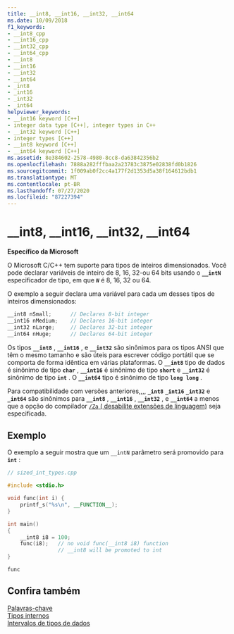 ```yaml
---
title: __int8, __int16, __int32, __int64
ms.date: 10/09/2018
f1_keywords:
- __int8_cpp
- __int16_cpp
- __int32_cpp
- __int64_cpp
- __int8
- __int16
- __int32
- __int64
- _int8
- _int16
- _int32
- _int64
helpviewer_keywords:
- __int16 keyword [C++]
- integer data type [C++], integer types in C++
- __int32 keyword [C++]
- integer types [C++]
- __int8 keyword [C++]
- __int64 keyword [C++]
ms.assetid: 8e384602-2578-4980-8cc8-da63842356b2
ms.openlocfilehash: 7888a282fffbaa2a23783c3875e02838fd0b1826
ms.sourcegitcommit: 1f009ab0f2cc4a177f2d1353d5a38f164612bdb1
ms.translationtype: MT
ms.contentlocale: pt-BR
ms.lasthandoff: 07/27/2020
ms.locfileid: "87227394"
---
```

# <a name="__int8-__int16-__int32-__int64"></a>__int8, __int16, __int32, __int64

**Específico da Microsoft**

O Microsoft C/C++ tem suporte para tipos de inteiros dimensionados. Você pode declarar variáveis de inteiro de 8, 16, 32-ou 64 bits usando o **`__intN`** especificador de tipo, em que ***`N`*** é 8, 16, 32 ou 64.

O exemplo a seguir declara uma variável para cada um desses tipos de inteiros dimensionados:

```cpp
__int8 nSmall;      // Declares 8-bit integer
__int16 nMedium;    // Declares 16-bit integer
__int32 nLarge;     // Declares 32-bit integer
__int64 nHuge;      // Declares 64-bit integer
```

Os tipos **`__int8`** , **`__int16`** , e **`__int32`** são sinônimos para os tipos ANSI que têm o mesmo tamanho e são úteis para escrever código portátil que se comporta de forma idêntica em várias plataformas. O **`__int8`** tipo de dados é sinônimo de tipo **`char`** , **`__int16`** é sinônimo de tipo **`short`** e **`__int32`** é sinônimo de tipo **`int`** . O **`__int64`** tipo é sinônimo de tipo **`long long`** .

Para compatibilidade com versões anteriores,,,, **`_int8`** **`_int16`** **`_int32`** e **`_int64`** são sinônimos para **`__int8`** , **`__int16`** , **`__int32`** , e **`__int64`** a menos que a opção do compilador [ `/Za` \( desabilite extensões de linguagem)](../build/reference/za-ze-disable-language-extensions.md) seja especificada.

## <a name="example"></a>Exemplo

O exemplo a seguir mostra que um `__intN` parâmetro será promovido para **`int`** :

```cpp
// sized_int_types.cpp

#include <stdio.h>

void func(int i) {
    printf_s("%s\n", __FUNCTION__);
}

int main()
{
    __int8 i8 = 100;
    func(i8);   // no void func(__int8 i8) function
                // __int8 will be promoted to int
}
```

```Output
func
```

## <a name="see-also"></a>Confira também

[Palavras-chave](../cpp/keywords-cpp.md)<br/>
[Tipos internos](../cpp/fundamental-types-cpp.md)<br/>
[Intervalos de tipos de dados](../cpp/data-type-ranges.md)<br/>
